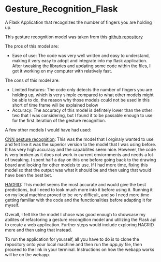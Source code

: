 # Gesture_Recognition_Flask
A Flask Application that recognizes the number of fingers you are holding up.

This gesture recognition model was taken from this [github repository](https://github.com/Gogul09/gesture-recognition.)

The pros of this model are:
* Ease of use: The code was very well written and easy to understand, making it very easy to adopt and integrate into my flask application. After tweaking the libraries and updating some code within the files, I got it working on my computer with relatively fast.

The cons of this model are:
* Limited features: The code only detects the number of fingers you are holding up, which is very simple compared to what other models might be able to do, the reason why those models could not be used in this short of time frame will be explained below
* Accuracy: The accuracy of this model is defintely lower than the other two that I was considering, but I found it to be passable enough to use for the first iteration of the gesture recognition.

A few other models I would have had used:

[CNN gesture recognition](https://github.com/asingh33/CNNGestureRecognizer): This was the model that I orginaly wanted to use and felt like it was the superior version to the model that I was using before. It has very high accuracy and the capabilites seem nice. However, the code is very broken as it does not work in current enviornments and needs a lot of tweaking. I spent half a day on this one before going back to the drawing board and looking for other models to use. If I had more time, fixing this model so that the output was what it should be and then using that would have been the best bet.

[HAGRID](https://github.com/hukenovs/hagrid/tree/master): This model seems the most accurate and would give the best predictions, but I need to look much more into it before using it. Running it on my local machine proved to be very difficult, and so I need more time getting familiar with the code and the functionalities before adapting it for myself.

Overall, I felt like the model I chose was good enough to showcase my abilites of refactoring a gesture recongition model and utilizing the Flask api to create a web application. Further steps would include exploring HAGRID more and then using that instead. 

To run the application for yourself, all you have to do is to clone the repository onto your local machine and then run the *app.py* file, then proceed to the link in your terminal. Instructions on how the webapp works will be on the webapp. 
